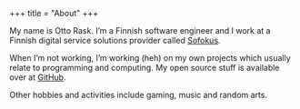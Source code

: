 +++
title = "About"
+++

My name is Otto Rask. I’m a Finnish software engineer and I work at a Finnish
digital service solutions provider called [Sofokus](https://www.sofokus.com).

When I’m not working, I’m working (heh) on my own projects which usually relate
to programming and computing. My open source stuff is available over at
[GitHub](https://github.com/rask).

Other hobbies and activities include gaming, music and random arts.